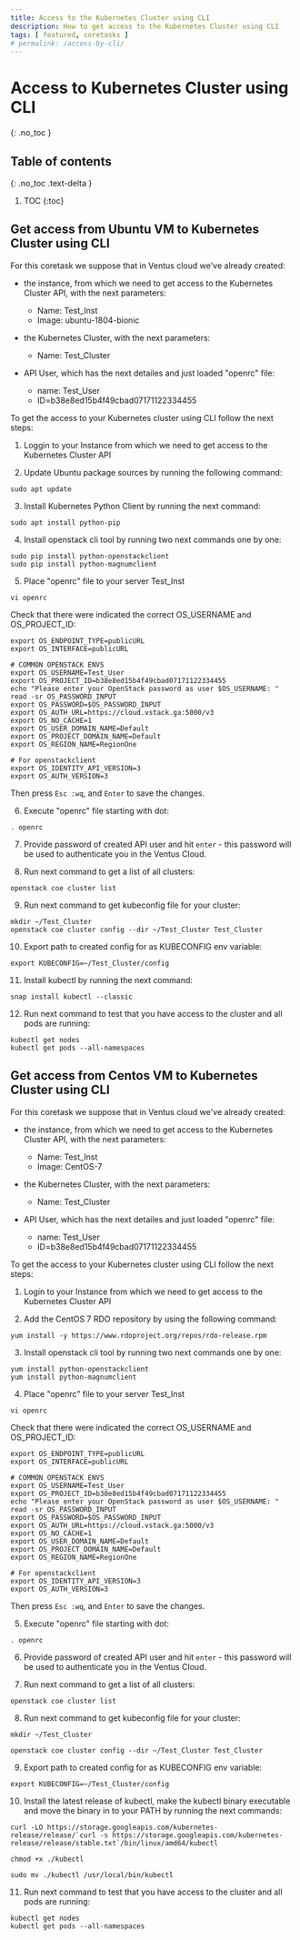 ```yaml
---
title: Access to the Kubernetes Cluster using CLI
description: How to get access to the Kubernetes Cluster using CLI 
tags: [ featured, coretasks ]
# permalink: /access-by-cli/
---
```

# Access to Kubernetes Cluster using CLI
{: .no_toc }

## Table of contents
{: .no_toc .text-delta }

1. TOC
{:toc}

## Get access from Ubuntu VM to Kubernetes Cluster using CLI

For this coretask we suppose that in Ventus cloud we've already created:
- the instance, from which we need to get access to the Kubernetes Cluster API, with the next parameters:
    * Name: Test_Inst
    * Image: ubuntu-1804-bionic
   
- the Kubernetes Cluster, with the next parameters:
    * Name: Test_Cluster

- API User, which has the next detailes and just loaded "openrc" file:
    * name: Test_User
    * ID=b38e8ed15b4f49cbad07171122334455

To get the access to your Kubernetes cluster using CLI follow the next steps:

1) Loggin to your Instance from which we need to get access to the Kubernetes Cluster API

2) Update Ubuntu package sources by running the following command:

```
sudo apt update
```

3) Install Kubernetes Python Client by running the next command:

```
sudo apt install python-pip
```

4) Install openstack cli tool by running two next commands one by one: 

```
sudo pip install python-openstackclient
sudo pip install python-magnumclient
```

5) Place "openrc" file to your server Test_Inst 

```
vi openrc
```

Сheck that there were indicated the correct OS_USERNAME and  OS_PROJECT_ID:

```
export OS_ENDPOINT_TYPE=publicURL
export OS_INTERFACE=publicURL

# COMMON OPENSTACK ENVS
export OS_USERNAME=Test_User
export OS_PROJECT_ID=b38e8ed15b4f49cbad07171122334455
echo "Please enter your OpenStack password as user $OS_USERNAME: "
read -sr OS_PASSWORD_INPUT
export OS_PASSWORD=$OS_PASSWORD_INPUT
export OS_AUTH_URL=https://cloud.vstack.ga:5000/v3
export OS_NO_CACHE=1
export OS_USER_DOMAIN_NAME=Default
export OS_PROJECT_DOMAIN_NAME=Default
export OS_REGION_NAME=RegionOne

# For openstackclient
export OS_IDENTITY_API_VERSION=3
export OS_AUTH_VERSION=3
```
Then press `Esc :wq`, and `Enter` to save the changes.

6) Execute "openrc" file starting with dot:

```
. openrc
```

7) Provide password of created API user and hit `enter` - this password will be used to authenticate you in the Ventus Cloud.

8) Run next command to get a list of all clusters:

```
openstack coe cluster list
```

9) Run next command to get kubeconfig file for your cluster:

```
mkdir ~/Test_Cluster
openstack coe cluster config --dir ~/Test_Cluster Test_Cluster
```

10) Export path to created config for as KUBECONFIG env variable:

```
export KUBECONFIG=~/Test_Cluster/config
```

11) Install kubectl by running the next command:

```
snap install kubectl --classic
```

12) Run next command to test that you have access to the cluster and all pods are running:

```
kubectl get nodes
kubectl get pods --all-namespaces
```

## Get access from Centos VM to Kubernetes Cluster using CLI

For this coretask we suppose that in Ventus cloud we've already created:
- the instance, from which we need to get access to the Kubernetes Cluster API, with the next parameters:
    * Name: Test_Inst
    * Image: CentOS-7
   
- the Kubernetes Cluster, with the next parameters:
    * Name: Test_Cluster

- API User, which has the next detailes and just loaded "openrc" file:
    * name: Test_User
    * ID=b38e8ed15b4f49cbad07171122334455

To get the access to your Kubernetes cluster using CLI follow the next steps:

1) Login to your Instance from which we need to get access to the Kubernetes Cluster API

2) Add the CentOS 7 RDO repository by using the following command:

```
yum install -y https://www.rdoproject.org/repos/rdo-release.rpm
```

3) Install openstack cli tool by running two next commands one by one: 

```
yum install python-openstackclient
yum install python-magnumclient
```

4) Place "openrc" file to your server Test_Inst 

```
vi openrc
```

Сheck that there were indicated the correct OS_USERNAME and  OS_PROJECT_ID:

```
export OS_ENDPOINT_TYPE=publicURL
export OS_INTERFACE=publicURL

# COMMON OPENSTACK ENVS
export OS_USERNAME=Test_User
export OS_PROJECT_ID=b38e8ed15b4f49cbad07171122334455
echo "Please enter your OpenStack password as user $OS_USERNAME: "
read -sr OS_PASSWORD_INPUT
export OS_PASSWORD=$OS_PASSWORD_INPUT
export OS_AUTH_URL=https://cloud.vstack.ga:5000/v3
export OS_NO_CACHE=1
export OS_USER_DOMAIN_NAME=Default
export OS_PROJECT_DOMAIN_NAME=Default
export OS_REGION_NAME=RegionOne

# For openstackclient
export OS_IDENTITY_API_VERSION=3
export OS_AUTH_VERSION=3
```
Then press `Esc :wq`, and `Enter` to save the changes.

5) Execute "openrc" file starting with dot:

```
. openrc
```

6) Provide password of created API user and hit `enter` - this password will be used to authenticate you in the Ventus Cloud.

7) Run next command to get a list of all clusters:

```
openstack coe cluster list
```

8) Run next command to get kubeconfig file for your cluster:

```
mkdir ~/Test_Cluster

openstack coe cluster config --dir ~/Test_Cluster Test_Cluster
```

9) Export path to created config for as KUBECONFIG env variable:

```
export KUBECONFIG=~/Test_Cluster/config
```

10) Install the latest release of  kubectl, make the kubectl binary executable and move the binary in to your PATH by running the next commands:

```
curl -LO https://storage.googleapis.com/kubernetes-release/release/`curl -s https://storage.googleapis.com/kubernetes-release/release/stable.txt`/bin/linux/amd64/kubectl

chmod +x ./kubectl

sudo mv ./kubectl /usr/local/bin/kubectl
```

11) Run next command to test that you have access to the cluster and all pods are running:

```
kubectl get nodes
kubectl get pods --all-namespaces
```















